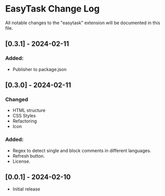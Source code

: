# EasyTask Change Log

All notable changes to the "easytask" extension will be documented in this file.


## [0.3.1] - 2024-02-11
### Added:
- Publisher to package.json

## [0.3.0] - 2024-02-11
### Changed
- HTML structure
- CSS Styles
- Refactoring
- Icon

### Added:
- Regex to detect single and block comments in different languages.
- Refresh button.
- License.

## [0.0.1] - 2024-02-10

- Initial release